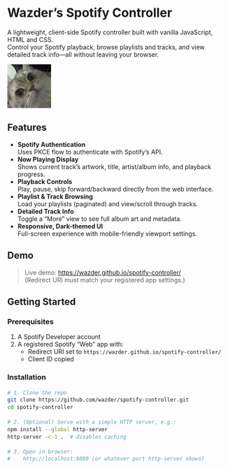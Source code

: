 # Wazder’s Spotify Controller

A lightweight, client-side Spotify controller built with vanilla JavaScript, HTML and CSS.  
Control your Spotify playback, browse playlists and tracks, and view detailed track info—all without leaving your browser.

![Project Logo](logo.png)

## Features

- **Spotify Authentication**  
  Uses PKCE flow to authenticate with Spotify’s API.
- **Now Playing Display**  
  Shows current track’s artwork, title, artist/album info, and playback progress.
- **Playback Controls**  
  Play, pause, skip forward/backward directly from the web interface.
- **Playlist & Track Browsing**  
  Load your playlists (paginated) and view/scroll through tracks.
- **Detailed Track Info**  
  Toggle a “More” view to see full album art and metadata.
- **Responsive, Dark-themed UI**  
  Full-screen experience with mobile-friendly viewport settings.

## Demo

> Live demo: https://wazder.github.io/spotify-controller/  
> (Redirect URI must match your registered app settings.)

## Getting Started

### Prerequisites

1. A Spotify Developer account  
2. A registered Spotify “Web” app with:
   - Redirect URI set to `https://wazder.github.io/spotify-controller/`
   - Client ID copied

### Installation

```bash
# 1. Clone the repo
git clone https://github.com/wazder/spotify-controller.git
cd spotify-controller

# 2. (Optional) Serve with a simple HTTP server, e.g.:
npm install --global http-server
http-server -c-1 .  # disables caching

# 3. Open in browser:
#    http://localhost:8080 (or whatever port http-server shows)
